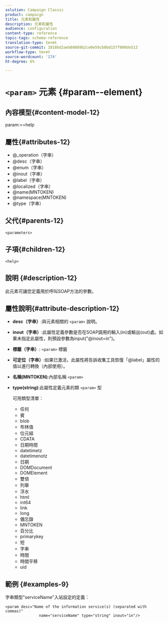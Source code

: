 ```yaml
---
solution: Campaign Classic
product: campaign
title: 元素和屬性
description: 元素和屬性
audience: configuration
content-type: reference
topic-tags: schema-reference
translation-type: tm+mt
source-git-commit: 1818bd2aeb60689b2ce0e59cb0bd157f000de513
workflow-type: tm+mt
source-wordcount: '174'
ht-degree: 6%

---
```



# `<param>` 元素  {#param--element}

## 內容模型{#content-model-12}

param:==help

## 屬性{#attributes-12}

* @_operation（字串）
* @desc（字串）
* @enum（字串）
* @inout（字串）
* @label（字串）
* @localized（字串）
* @name(MNTOKEN)
* @namespace(MNTOKEN)
* @type（字串）

## 父代{#parents-12}

`<parameters>`

## 子項{#children-12}

`<help>`

## 說明 {#description-12}

此元素可讓您定義用於呼叫SOAP方法的參數。

## 屬性說明{#attribute-description-12}

* **desc（字串）**:與元素相關的 `<param>` 說明。
* **inout（字串）**:此屬性定義參數是否在SOAP調用的輸入(in)或輸出(out)處。如果未指定此屬性，則預設參數為input(&quot;@inout=in&quot;)。
* **標籤（字串）**: `<param>` 標籤
* **可定位（字串）**:如果已激活，此屬性將告訴收集工具恢復「@label」屬性的值以進行轉換（內部使用）。
* **名稱(MNTOKEN)**:內部名稱  `<param>`
* **type(string)**:此屬性定義元素的類 `<param>` 型

   可用類型清單：

   * 任何
   * 賓
   * blob
   * 布林值
   * 位元組
   * CDATA
   * 日期時間
   * datetimetz
   * datetimenotz
   * 日期
   * DOMDocument
   * DOMElement
   * 雙倍
   * 列舉
   * 浮水
   * html
   * int64
   * link
   * long
   * 備忘錄
   * MNTOKEN
   * 百分比
   * primarykey
   * 短
   * 字串
   * 時間
   * 時間平移
   * uid

## 範例 {#examples-9}

字串類型&quot;serviceName&quot;入站設定的定義：

```
<param desc="Name of the information service(s) (separated with commas)"
               name="serviceName" type="string" inout="in"/>
```
